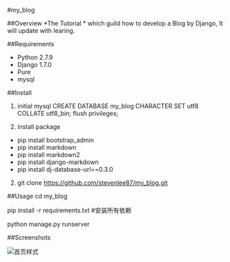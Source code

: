#my_blog

##Overview
*The Tutorial * which guild how to develop a Blog by Django, It will update with learing.

##Requirements
* Python 2.7.9
* Django 1.7.0
* Pure
* mysql

##Install
1. initial mysql
CREATE DATABASE my_blog CHARACTER SET utf8 COLLATE utf8_bin; flush privileges;

2. install package
* pip install bootstrap_admin
* pip install markdown
* pip install markdown2
* pip install django-markdown
* pip install dj-database-url==0.3.0

2. git clone https://github.com/stevenlee87/my_blog.git

##Usage
cd my_blog

pip install -r requirements.txt  #安装所有依赖

python manage.py runserver

##Screenshots

![首页样式](http://imepisode-wordpress.stor.sinaapp.com/uploads/2016/02/blog_home.jpg)
